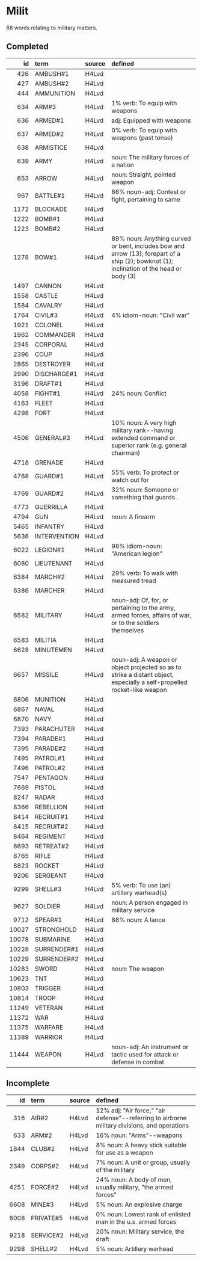 # Milit

88 words relating to military matters.

## Completed

|    id | term         | source   | defined                                                                                                                                   |
|------:|:-------------|:---------|:------------------------------------------------------------------------------------------------------------------------------------------|
|   426 | AMBUSH#1     | H4Lvd    |                                                                                                                                           |
|   427 | AMBUSH#2     | H4Lvd    |                                                                                                                                           |
|   444 | AMMUNITION   | H4Lvd    |                                                                                                                                           |
|   634 | ARM#3        | H4Lvd    | 1% verb: To equip with weapons                                                                                                            |
|   636 | ARMED#1      | H4Lvd    | adj: Equipped with weapons                                                                                                                |
|   637 | ARMED#2      | H4Lvd    | 0% verb: To equip with weapons (past tense)                                                                                               |
|   638 | ARMISTICE    | H4Lvd    |                                                                                                                                           |
|   639 | ARMY         | H4Lvd    | noun: The military forces of a nation                                                                                                     |
|   653 | ARROW        | H4Lvd    | noun: Straight, pointed weapon                                                                                                            |
|   967 | BATTLE#1     | H4Lvd    | 86% noun-adj: Contest or fight, pertaining to same                                                                                        |
|  1172 | BLOCKADE     | H4Lvd    |                                                                                                                                           |
|  1222 | BOMB#1       | H4Lvd    |                                                                                                                                           |
|  1223 | BOMB#2       | H4Lvd    |                                                                                                                                           |
|  1278 | BOW#1        | H4Lvd    | 89% noun: Anything curved or bent, includes bow and arrow (13); forepart  of a ship (2); bowknot (1); inclination of the head or body (3) |
|  1497 | CANNON       | H4Lvd    |                                                                                                                                           |
|  1558 | CASTLE       | H4Lvd    |                                                                                                                                           |
|  1584 | CAVALRY      | H4Lvd    |                                                                                                                                           |
|  1764 | CIVIL#3      | H4Lvd    | 4% idiom-noun: "Civil war"                                                                                                                |
|  1921 | COLONEL      | H4Lvd    |                                                                                                                                           |
|  1962 | COMMANDER    | H4Lvd    |                                                                                                                                           |
|  2345 | CORPORAL     | H4Lvd    |                                                                                                                                           |
|  2396 | COUP         | H4Lvd    |                                                                                                                                           |
|  2865 | DESTROYER    | H4Lvd    |                                                                                                                                           |
|  2990 | DISCHARGE#1  | H4Lvd    |                                                                                                                                           |
|  3196 | DRAFT#1      | H4Lvd    |                                                                                                                                           |
|  4058 | FIGHT#1      | H4Lvd    | 24% noun: Conflict                                                                                                                        |
|  4163 | FLEET        | H4Lvd    |                                                                                                                                           |
|  4298 | FORT         | H4Lvd    |                                                                                                                                           |
|  4506 | GENERAL#3    | H4Lvd    | 10% noun: A very high military rank--having extended command or superior  rank (e.g. general chairman)                                    |
|  4718 | GRENADE      | H4Lvd    |                                                                                                                                           |
|  4768 | GUARD#1      | H4Lvd    | 55% verb: To protect or watch out for                                                                                                     |
|  4769 | GUARD#2      | H4Lvd    | 32% noun: Someone or something that guards                                                                                                |
|  4773 | GUERRILLA    | H4Lvd    |                                                                                                                                           |
|  4794 | GUN          | H4Lvd    | noun: A firearm                                                                                                                           |
|  5465 | INFANTRY     | H4Lvd    |                                                                                                                                           |
|  5636 | INTERVENTION | H4Lvd    |                                                                                                                                           |
|  6022 | LEGION#1     | H4Lvd    | 98% idiom-noun: "American legion"                                                                                                         |
|  6080 | LIEUTENANT   | H4Lvd    |                                                                                                                                           |
|  6384 | MARCH#2      | H4Lvd    | 29% verb: To walk with measured tread                                                                                                     |
|  6386 | MARCHER      | H4Lvd    |                                                                                                                                           |
|  6582 | MILITARY     | H4Lvd    | noun-adj: Of, for, or pertaining to the army, armed forces, affairs of  war, or to the soldiers themselves                                |
|  6583 | MILITIA      | H4Lvd    |                                                                                                                                           |
|  6628 | MINUTEMEN    | H4Lvd    |                                                                                                                                           |
|  6657 | MISSILE      | H4Lvd    | noun-adj: A weapon or object projected so as to strike a distant object,  especially a self-propelled rocket-like weapon                  |
|  6806 | MUNITION     | H4Lvd    |                                                                                                                                           |
|  6867 | NAVAL        | H4Lvd    |                                                                                                                                           |
|  6870 | NAVY         | H4Lvd    |                                                                                                                                           |
|  7393 | PARACHUTER   | H4Lvd    |                                                                                                                                           |
|  7394 | PARADE#1     | H4Lvd    |                                                                                                                                           |
|  7395 | PARADE#2     | H4Lvd    |                                                                                                                                           |
|  7495 | PATROL#1     | H4Lvd    |                                                                                                                                           |
|  7496 | PATROL#2     | H4Lvd    |                                                                                                                                           |
|  7547 | PENTAGON     | H4Lvd    |                                                                                                                                           |
|  7669 | PISTOL       | H4Lvd    |                                                                                                                                           |
|  8247 | RADAR        | H4Lvd    |                                                                                                                                           |
|  8366 | REBELLION    | H4Lvd    |                                                                                                                                           |
|  8414 | RECRUIT#1    | H4Lvd    |                                                                                                                                           |
|  8415 | RECRUIT#2    | H4Lvd    |                                                                                                                                           |
|  8464 | REGIMENT     | H4Lvd    |                                                                                                                                           |
|  8693 | RETREAT#2    | H4Lvd    |                                                                                                                                           |
|  8765 | RIFLE        | H4Lvd    |                                                                                                                                           |
|  8823 | ROCKET       | H4Lvd    |                                                                                                                                           |
|  9206 | SERGEANT     | H4Lvd    |                                                                                                                                           |
|  9299 | SHELL#3      | H4Lvd    | 5% verb: To use (an) artillery warhead(s)                                                                                                 |
|  9627 | SOLDIER      | H4Lvd    | noun: A person engaged in military service                                                                                                |
|  9712 | SPEAR#1      | H4Lvd    | 88% noun: A lance                                                                                                                         |
| 10027 | STRONGHOLD   | H4Lvd    |                                                                                                                                           |
| 10078 | SUBMARINE    | H4Lvd    |                                                                                                                                           |
| 10228 | SURRENDER#1  | H4Lvd    |                                                                                                                                           |
| 10229 | SURRENDER#2  | H4Lvd    |                                                                                                                                           |
| 10283 | SWORD        | H4Lvd    | noun: The weapon                                                                                                                          |
| 10623 | TNT          | H4Lvd    |                                                                                                                                           |
| 10803 | TRIGGER      | H4Lvd    |                                                                                                                                           |
| 10814 | TROOP        | H4Lvd    |                                                                                                                                           |
| 11249 | VETERAN      | H4Lvd    |                                                                                                                                           |
| 11372 | WAR          | H4Lvd    |                                                                                                                                           |
| 11375 | WARFARE      | H4Lvd    |                                                                                                                                           |
| 11389 | WARRIOR      | H4Lvd    |                                                                                                                                           |
| 11444 | WEAPON       | H4Lvd    | noun-adj: An instrument or tactic used for attack or defense in combat                                                                    |

## Incomplete

|   id | term      | source   | defined                                                                                        |
|-----:|:----------|:---------|:-----------------------------------------------------------------------------------------------|
|  316 | AIR#2     | H4Lvd    | 12% adj: "Air force," "air defense"--referring to airborne military divisions,  and operations |
|  633 | ARM#2     | H4Lvd    | 16% noun: "Arms"--weapons                                                                      |
| 1844 | CLUB#2    | H4Lvd    | 8% noun: A heavy stick suitable for use as a weapon                                            |
| 2349 | CORPS#2   | H4Lvd    | 7% noun: A unit or group, usually of the military                                              |
| 4251 | FORCE#2   | H4Lvd    | 24% noun: A body of men, usually military, "the armed forces"                                  |
| 6608 | MINE#3    | H4Lvd    | 5% noun: An explosive charge                                                                   |
| 8008 | PRIVATE#5 | H4Lvd    | 0% noun: Lowest rank of enlisted man in the u.s. armed forces                                  |
| 9218 | SERVICE#2 | H4Lvd    | 20% noun: Military service, the draft                                                          |
| 9298 | SHELL#2   | H4Lvd    | 5% noun: Artillery warhead                                                                     |